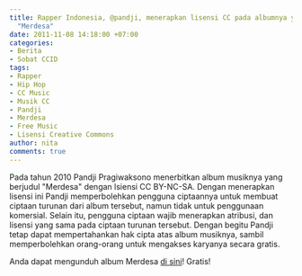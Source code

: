 ```yaml
---
title: Rapper Indonesia, @pandji, menerapkan lisensi CC pada albumnya yang berjudul
  "Merdesa"
date: 2011-11-08 14:18:00 +07:00
categories:
- Berita
- Sobat CCID
tags:
- Rapper
- Hip Hop
- CC Music
- Musik CC
- Pandji
- Merdesa
- Free Music
- Lisensi Creative Commons
author: nita
comments: true
---
```


Pada tahun 2010 Pandji Pragiwaksono menerbitkan album musiknya yang berjudul "Merdesa" dengan lsiensi CC BY-NC-SA. Dengan menerapkan lisensi ini Pandji memperbolehkan pengguna ciptaannya untuk membuat ciptaan turunan dari album tersebut, namun tidak untuk penggunaan komersial. Selain itu, pengguna ciptaan wajib menerapkan atribusi, dan lisensi yang sama pada ciptaan turunan tersebut. Dengan begitu Pandji tetap dapat mempertahankan hak cipta atas album musiknya, sambil memperbolehkan orang-orang untuk mengakses karyanya secara gratis.

Anda dapat mengunduh album Merdesa [di sini](http://pandji.com/merdesa-hidup-layak/)! Gratis!
